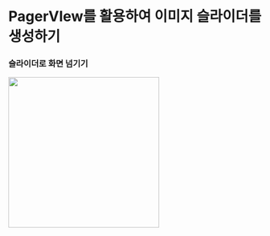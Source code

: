 # PagerVIew를 활용하여 이미지 슬라이더를 생성하기


### 슬라이더로 화면 넘기기
<!-- <img src="https://user-images.githubusercontent.com/36951242/164702872-0299c315-b272-41f9-889f-807d3d829135.mov" width="300"> -->

<img src="https://user-images.githubusercontent.com/36951242/164975753-8773f085-94c5-4fed-b252-07d66e58a5c8.png" width="300">
